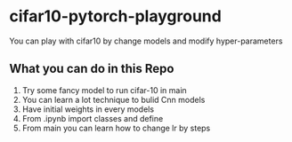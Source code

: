 # cifar10-pytorch-playground
You can play with cifar10 by change models and modify hyper-parameters

## What you can do in this Repo

1. Try some fancy model to run cifar-10 in main
2. You can learn a lot technique to bulid Cnn models
3. Have initial weights in every models
4. From .ipynb import classes and define
5. From main you can learn how to change lr by steps
